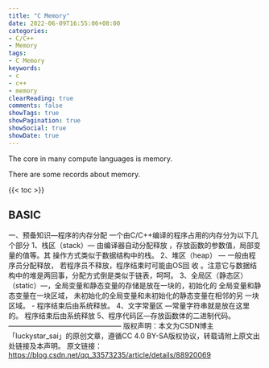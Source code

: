 ```yaml
---
title: "C Memory"
date: 2022-06-09T16:55:06+08:00
categories:
- C/C++
- Memory
tags:
- C Memory
keywords:
- c
- c++
- memory
clearReading: true
comments: false
showTags: true
showPagination: true
showSocial: true
showDate: true
---
```


The core in many compute languages is memory.

There are some records about memory.

<!--more-->

{{< toc >}}

## BASIC

一、预备知识—程序的内存分配
一个由C/C++编译的程序占用的内存分为以下几个部分
1、栈区（stack）— 由编译器自动分配释放 ，存放函数的参数值，局部变量的值等。其
操作方式类似于数据结构中的栈。
2、堆区（heap） — 一般由程序员分配释放， 若程序员不释放，程序结束时可能由OS回
收 。注意它与数据结构中的堆是两回事，分配方式倒是类似于链表，呵呵。
3、全局区（静态区）（static）—，全局变量和静态变量的存储是放在一块的，初始化的
全局变量和静态变量在一块区域， 未初始化的全局变量和未初始化的静态变量在相邻的另
一块区域。 - 程序结束后由系统释放。
4、文字常量区 —常量字符串就是放在这里的。 程序结束后由系统释放
5、程序代码区—存放函数体的二进制代码。
————————————————
版权声明：本文为CSDN博主「luckystar_sai」的原创文章，遵循CC 4.0 BY-SA版权协议，转载请附上原文出处链接及本声明。
原文链接：https://blog.csdn.net/qq_33573235/article/details/88920069



